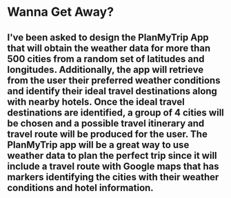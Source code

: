 # Wanna Get Away?

## I've been asked to design the PlanMyTrip App that will obtain the weather data for more than 500 cities from a random set of latitudes and longitudes. Additionally, the app will retrieve from the user their preferred weather conditions and identify their ideal travel destinations along with nearby hotels. Once the ideal travel destinations are identified, a group of 4 cities will be chosen and a possible travel itinerary and travel route will be produced for the user. The PlanMyTrip app will be a great way to use weather data to plan the perfect trip since it will include a travel route with Google maps that has markers identifying the cities with their weather conditions and hotel information. 